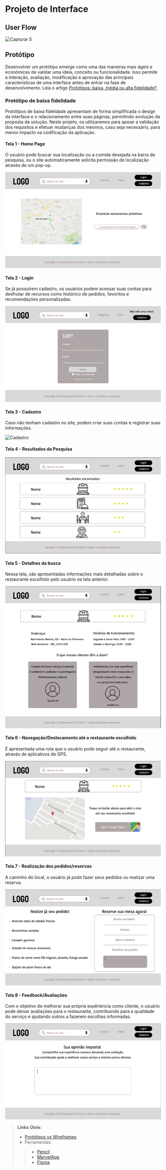 
# Projeto de Interface

## User Flow

![Capturar 5](https://github.com/ICEI-PUC-Minas-PMV-ADS/pmv-ads-2024-1-e1-proj-web-t12-restaurantes-proximos/assets/166460937/fdbccdd1-eacb-47fa-b46f-58fcc8f17280)

## Protótipo

Desenvolver um protótipo emerge como uma das maneiras mais ágeis e econômicas de validar uma ideia, conceito ou funcionalidade. Isso permite a interação, avaliação, modificação e aprovação das principais características de uma interface antes de entrar na fase de desenvolvimento. Leia o artigo [Protótipos: baixa, média ou alta fidelidade?](https://medium.com/ladies-that-ux-br/prot%C3%B3tipos-baixa-m%C3%A9dia-ou-alta-fidelidade-71d897559135).

### Protótipo de baixa fidelidade

Protótipos de baixa fidelidade apresentam de forma simplificada o design da interface e o relacionamento entre suas páginas, permitindo evolução da proposta da solução. Neste projeto, os utilizaremos para apoiar a validação dos requisitos e efetuar mudanças dos mesmos, caso seja necessário, para menor impacto na codificação da aplicação.


#### Tela 1 - Home Page

O usuário pode buscar sua localização ou a comida desejada na barra de pesquisa, ou o site automaticamente solicita permissão de localização através de um pop-up.

![Home Page](https://github.com/ICEI-PUC-Minas-PMV-ADS/pmv-ads-2024-1-e1-proj-web-t12-restaurantes-proximos/blob/main/documentos/img/Tela%201%20-%20Home%20Page.png?raw=true)


#### Tela 2 - Login

Se já possuírem cadastro, os usuários podem acessar suas contas para desfrutar de recursos como histórico de pedidos, favoritos e recomendações personalizadas.

![Login](https://github.com/ICEI-PUC-Minas-PMV-ADS/pmv-ads-2024-1-e1-proj-web-t12-restaurantes-proximos/blob/main/documentos/img/Tela%202%20-%20Login.png?raw=true)


#### Tela 3 - Cadastro

Caso não tenham cadastro no site, podem criar suas contas e registrar suas informações.

![Cadastro](https://github.com/ICEI-PUC-Minas-PMV-ADS/pmv-ads-2024-1-e1-proj-web-t12-restaurantes-proximos/assets/166944828/b2ced15e-e238-4836-98e3-3f581e737b46)


#### Tela 4 - Resultados da Pesquisa

![Resultados da Pesquisa](https://github.com/ICEI-PUC-Minas-PMV-ADS/pmv-ads-2024-1-e1-proj-web-t12-restaurantes-proximos/blob/main/documentos/img/Tela%204%20-%20Resultados%20da%20Pesquisa.png?raw=true)


#### Tela 5 - Detalhes da busca

Nessa tela, são apresentadas informações mais detalhadas sobre o restaurante escolhido pelo usuário na tela anterior.

![Detalhes da busca](https://github.com/ICEI-PUC-Minas-PMV-ADS/pmv-ads-2024-1-e1-proj-web-t12-restaurantes-proximos/blob/main/documentos/img/Tela%205%20-%20Detalhes%20da%20busca.png?raw=true)


#### Tela 6 - Navegação/Deslocamento até o restaurante escolhido

É apresentada uma rota que o usuário pode seguir até o restaurante, através de aplicativos de GPS.

![Navegação/Deslocamento até o restaurante escolhido](https://github.com/ICEI-PUC-Minas-PMV-ADS/pmv-ads-2024-1-e1-proj-web-t12-restaurantes-proximos/blob/main/documentos/img/Tela%206%20-%20Navega%C3%A7%C3%A3o-Deslocamento%20at%C3%A9%20o%20restaurante%20escolhido.png?raw=true)


#### Tela 7 - Realização dos pedidos/reservas

A caminho do local, o usuário já pode fazer seus pedidos ou realizar uma reserva.

![Realização dos pedidos/reservas](https://github.com/ICEI-PUC-Minas-PMV-ADS/pmv-ads-2024-1-e1-proj-web-t12-restaurantes-proximos/blob/main/documentos/img/Tela%207%20-%20Realiza%C3%A7%C3%A3o%20dos%20pedidos-reservas.png?raw=true)


#### Tela 8 - Feedback/Avaliações

Com o objetivo de melhorar sua própria expêriencia como cliente, o usuário pode deixar avaliações para o restaurante, contribuindo para a qualidade do serviço e ajudando outros a fazerem escolhas informadas.

![Feedback/Avaliações](https://github.com/ICEI-PUC-Minas-PMV-ADS/pmv-ads-2024-1-e1-proj-web-t12-restaurantes-proximos/blob/main/documentos/img/Tela%208%20-%20Feedback-Avalia%C3%A7%C3%B5es.png?raw=true)


> **Links Úteis**:
> - [Protótipos vs Wireframes](https://www.nngroup.com/videos/prototypes-vs-wireframes-ux-projects/)
>- Ferramentas:
>> - [Pencil](https://pencil.evolus.vn/)
>> - [MarvelApp](https://marvelapp.com/)
>> - [Figma](https://www.figma.com/)




